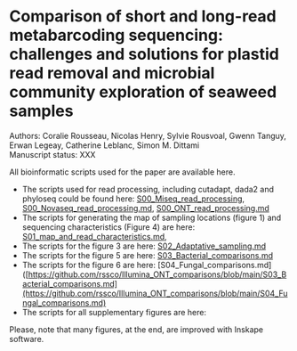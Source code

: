 # Comparison of short and long-read metabarcoding sequencing: challenges and solutions for plastid read removal and microbial community exploration of seaweed samples
Authors: Coralie Rousseau, Nicolas Henry, Sylvie Rousvoal, Gwenn Tanguy, Erwan Legeay, Catherine Leblanc, Simon M. Dittami  
Manuscript status: XXX

All bioinformatic scripts used for the paper are available here. 
- The scripts used for read processing, including cutadapt, dada2 and phyloseq could be found here: [S00_Miseq_read_processing](https://github.com/rssco/Illumina_ONT_comparisons/blob/main/S00_Miseq_read_processing.md), [S00_Novaseq_read_processing.md](https://github.com/rssco/Illumina_ONT_comparisons/blob/main/S00_Novaseq_read_processing.md), [S00_ONT_read_processing.md](https://github.com/rssco/Illumina_ONT_comparisons/blob/main/S00_ONT_read_processing.md)
- The scripts for generating the map of sampling locations (figure 1) and sequencing characteristics (Figure 4) are here: [S01_map_and_read_characteristics.md](https://github.com/rssco/Illumina_ONT_comparisons/blob/main/S01_map_and_read_characteristics.md), 
- The scripts for the figure 3 are here: [S02_Adaptative_sampling.md](https://github.com/rssco/Illumina_ONT_comparisons/blob/main/S02_Adaptative_sampling.md)  
- The scripts for the figure 5 are here: [S03_Bacterial_comparisons.md](https://github.com/rssco/Illumina_ONT_comparisons/blob/main/S03_Bacterial_comparisons.md)
- The scripts for the figure 6 are here: [S04_Fungal_comparisons.md]([https://github.com/rssco/Illumina_ONT_comparisons/blob/main/S03_Bacterial_comparisons.md](https://github.com/rssco/Illumina_ONT_comparisons/blob/main/S04_Fungal_comparisons.md)
- The scripts for all supplementary figures are here: 

Please, note that many figures, at the end, are improved with Inskape software. 



